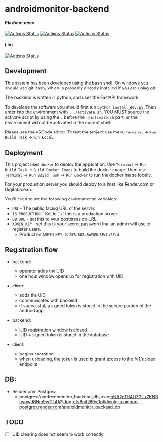 # androidmonitor-backend

#### Platform tests

[![Actions Status](../../workflows/MacOS_Tests/badge.svg)](../../actions/workflows/test_macos.yml)
[![Actions Status](../../workflows/Win_Tests/badge.svg)](../../actions/workflows/test_win.yml)
[![Actions Status](../../workflows/Ubuntu_Tests/badge.svg)](../../actions/workflows/test_ubuntu.yml)

#### Lint

[![Actions Status](../../workflows/Lint/badge.svg)](../../actions/workflows/lint.yml)


## Development

This system has been developed using the bash shell. On windows you should use git-bash, which is probably already installed if you are using git.

The backend is written in python, and uses the FastAPI framework.

To develope the software you should first run `python install_dev.py`. Then enter into
the environment with `. ./activate.sh`. YOU MUST source the activate script by using the `.` before the `./activate.sh` part, or the environment will not be activated in the current shell.

Please use the VSCode editor. To test the project use menu `Terminal` -> `Run Build Task` -> `Run Local`.

## Deployment

This project uses `docker` to deploy the application. Use `Terminal` -> `Run Build Task` -> `Build Docker Image` to build the docker image. Then use `Terminal` -> `Run Build Task` -> `Run Docker` to run the docker image locally.

For your production server you should deploy to a host like Render.com or DigitalOcean.

You'll need to set the following environmental variables:

  * `URL` - The public facing URL of the server.
  * `IS_PRODUCTION` - Set to `1` if this is a production server.
  * `DB_URL` - set this to your postgress db URL.
  * `ADMIN_KEY` - set this to your secret password that an admin will use to register users.
    * Production `ADMIN_KEY`: `2r2HTd60ZaBnPQ5U8PcUv2Zi4`

## Registration flow

  * backend:
    * operator adds the UID
    * one hour window opens up for registration with UID

  * client:
    * adds the UID
    * communicates with backend
    * if successful, a signed token is stored in the secure portion of the android app

  * backend:
    * UID registration window is closed
    * UID + signed token is stored in the database

  * client:
    * begins operation
    * when uploading, the token is used to grant access to the /v1/upload endpoint

## DB:

  * Render.com Postgres:
    * postgres://androidmonitor_backend_db_user:bNft2nTH4UZ2Uk7KNBtwowdNNm9wGIqU@dpg-cfv8nit269v0ptk5cnlg-a.oregon-postgres.render.com/androidmonitor_backend_db

## TODO

  * [ ] UID clearing does not seem to work correctly
